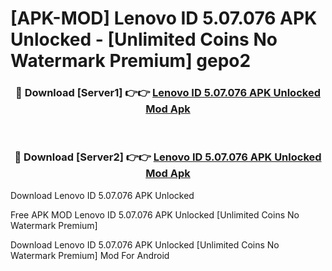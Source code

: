 # [APK-MOD] Lenovo ID 5.07.076 APK Unlocked - [Unlimited Coins No Watermark Premium] gepo2



<div align="center">
<h3>🔴 Download [Server1] 👉👉 <a href="https://momento.my/?title=Lenovo_ID_5.07.076_APK_Unlocked">Lenovo ID 5.07.076 APK Unlocked Mod Apk</a></h3><br>

<h3>🔴 Download [Server2] 👉👉 <a href="https://momento.my/?title=Lenovo_ID_5.07.076_APK_Unlocked">Lenovo ID 5.07.076 APK Unlocked Mod Apk</a></h3>
</div>



Download Lenovo ID 5.07.076 APK Unlocked 

Free APK MOD Lenovo ID 5.07.076 APK Unlocked [Unlimited Coins No Watermark Premium]

Download Lenovo ID 5.07.076 APK Unlocked [Unlimited Coins No Watermark Premium] Mod For Android
